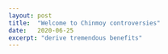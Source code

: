 ```yaml
---
layout: post
title:  "Welcome to Chinmoy controversies"
date:   2020-06-25
excerpt: "derive tremendous benefits"
---
```


